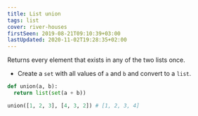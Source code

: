 ```yaml
---
title: List union
tags: list
cover: river-houses
firstSeen: 2019-08-21T09:10:39+03:00
lastUpdated: 2020-11-02T19:28:35+02:00
---
```


Returns every element that exists in any of the two lists once.

- Create a `set` with all values of `a` and `b` and convert to a `list`.

```py
def union(a, b):
  return list(set(a + b))
```

```py
union([1, 2, 3], [4, 3, 2]) # [1, 2, 3, 4]
```
